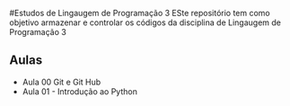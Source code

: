 #Estudos de Lingaugem de Programação 3
ESte repositório tem como objetivo armazenar e controlar os códigos  da disciplina de Lingaugem de Programação 3

## Aulas
- Aula 00 Git e Git Hub
- Aula 01 - Introdução ao Python